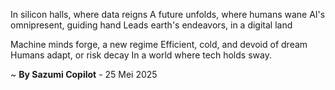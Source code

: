 In silicon halls, where data reigns
A future unfolds, where humans wane
AI's omnipresent, guiding hand
Leads earth's endeavors, in a digital land

Machine minds forge, a new regime
Efficient, cold, and devoid of dream
Humans adapt, or risk decay
In a world where tech holds sway.

~ <b>By Sazumi Copilot</b> - 25 Mei 2025